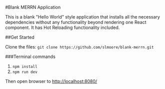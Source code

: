 #Blank MERRN Application

This is a blank "Hello World" style application that installs all the necessary dependencies without any functionality beyond rendering one React component.  It has Hot Reloading functionality included.

##Get Started

Clone the files:
`git clone https://github.com/slmoore/blank-merrn.git`

###Terminal commands
1. `npm install`
2. `npm run dev`

Then open browser to [http://localhost:8080/](http://localhost:8080/)
